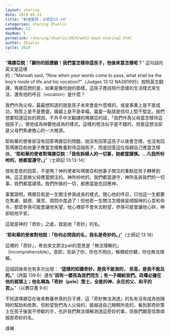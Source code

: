 ```yaml
---
layout: sharing
date: 2024-05-31
title: "新增靈修：士師記13-14"
categories: sharing Zhuolin
weekNum: 22
dayNum: 5
permalink: /sharing/zhuolin/2024/wk22-day5-sharing2.html
author: Zhuolin
cycle: 2024
---  
```


“**瑪挪亞說：「願你的話應驗！我們當怎樣待這孩子，他後來當怎樣呢？**” 這句話的英文是這樣的：“Manoah said, “Now when your words come to pass, what shall be the boy’s mode of life and his vocation?”（Judges‬ ‭13:12‬ ‭NASB1995‬‬）按照英文翻譯，瑪挪亞問的是，如果是像你說的那樣，這孩子應該照什麼樣的生活樣式來生活，還有他的呼召（vocation）是什麼？

我們作為父母，最最想知道的就是孩子未來會是什麼樣的。或是事業上是不是成功，物質上是不是豐盛，婚姻上是不是幸福，屬靈一點就是信仰上堅不堅定。我們想要知道這些的原因，不外乎中文翻譯的瑪挪亞的話，「我們作為父母當怎樣待這個孩子」，使他成為神要他成為的樣式。這樣的想法似乎是不錯的，但是這想法卻是父母們焦慮擔心的一大根源。

耶和華的使者卻沒有回答瑪挪亞的問題，祂沒有回答這孩子以後會怎樣，也沒有回答瑪挪亞和他妻子應當怎樣教養對待這個孩子，而是回答這位母親自己應當怎樣做。“**耶和華的使者對瑪挪亞說：「我告訴婦人的一切事，她都當謹慎。…凡我所吩咐的，她都當遵守。」**”（‭‭士師記‬ ‭13:13-14‬）

很有意思的回答，不是嗎？神的使者叫瑪挪亞和他妻子關注的重點從孩子轉移到神。這正是做父母應當關注的。神所吩咐的，我們都當遵守，神所告訴我們的一切事，我們都當謹慎。我們所做的一切，都應當是在回應神。

事實證明，瑪挪亞若是一生關注參孫成長的樣式，關心他的呼召，只怕這一生都要在焦慮、疑惑、痛苦、煩悶中度過了！但他若一生關注怎樣做是順服神的心意和命令，那麼參孫可能會讓他失望，他心裡卻不會失去盼望，參孫可能會讓他心碎，神卻給他平安。

這就是神的「奇妙」之處，就是祂「奇妙」的名。

“**耶和華的使者對他說：「你何必問我的名，我名是奇妙的。」**”（‭‭士師記‬ ‭13:18‬）

這裡的「奇妙」，希伯來文原文pali的意思是「無法理解的」（incomprehensible）。意即，告訴了你，你也不明白，解釋給你聽，你也無法理解。

這個詞後來也有多次出現： “**這樣的知識奇妙，是我不能測的， 至高，是我不能及的。**”‭‭（詩篇‬ ‭139:6‬）還有“**因有一嬰孩為我們而生；有一子賜給我們。政權必擔在他的肩頭上；他名稱為「奇妙（pele）策士、全能的神、永在的父、和平的君」。**”（‭‭以賽亞書‬ ‭9:6）

不知道瑪挪亞在後來教養參孫的日子裡，這「奇妙無法測透」的名有沒有成為他隨時的幫助和依靠。但盼望我們為人父母的，能越過自己眼睛所見的，看到那奇妙策士在孩子後面不停歇的手，也許我們無法理解測透這奇妙的事，但我們願意信靠順服那奇妙的名。

琢琳
